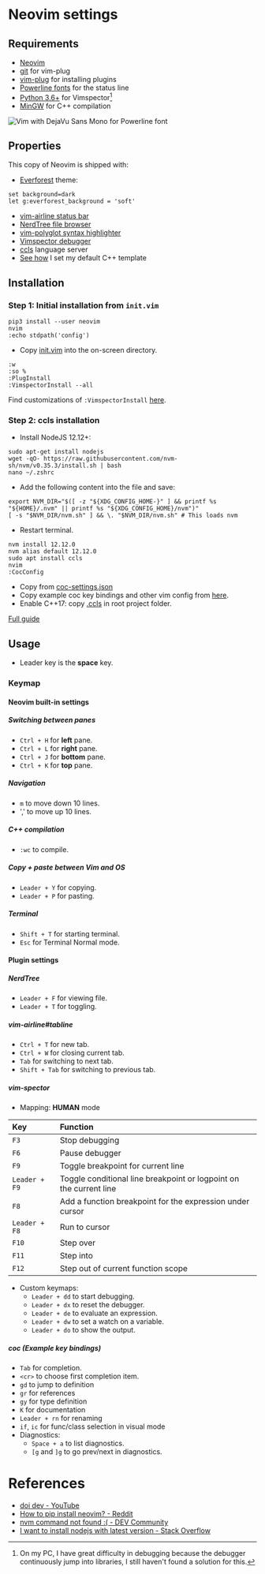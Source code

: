 # Neovim settings
## Requirements
- [Neovim](https://neovim.io/)
- [git](https://git-scm.com/) for vim-plug
- [vim-plug](https://github.com/junegunn/vim-plug) for installing plugins
- [Powerline fonts](https://github.com/powerline/fonts) for the status line
- [Python 3.6+](https://www.python.org/downloads/) for Vimspector[^1]
- [MinGW](https://sourceforge.net/projects/mingw/) for C++ compilation

![Vim with DejaVu Sans Mono for Powerline font](https://github.com/duythecoder/nvim-settings/blob/main/screenshots/Vim%20with%20DejaVu%20Sans%20Mono%20for%20Powerline%20font.png)
[^1]: On my PC, I have great difficulty in debugging because the debugger continuously jump into libraries, I still haven't found a solution for this.

## Properties
This copy of Neovim is shipped with:
- [Everforest](https://github.com/sainnhe/everforest) theme:
```
set background=dark
let g:everforest_background = 'soft'
```
- [vim-airline status bar](https://github.com/vim-airline/vim-airline)
- [NerdTree file browser](https://github.com/preservim/nerdtree)
- [vim-polyglot syntax highlighter](https://github.com/sheerun/vim-polyglot)
- [Vimspector debugger](https://github.com/puremourning/vimspector)
- [ccls](https://github.com/MaskRay/ccls) language server
- [See how](https://stackoverflow.com/questions/36341511/how-do-i-insert-text-at-the-beginning-of-a-vim-file-using-the-vimrc-file) I set my default C++ template

## Installation
### Step 1: Initial installation from `init.vim`
```
pip3 install --user neovim
nvim
:echo stdpath('config')
```
- Copy [init.vim](https://github.com/duythecoder/nvim-settings/blob/main/init.vim) into the on-screen directory.
```
:w
:so %
:PlugInstall
:VimspectorInstall --all
```
Find customizations of `:VimspectorInstall` [here](https://github.com/puremourning/vimspector#install-some-gadgets).
### Step 2: ccls installation
- Install NodeJS 12.12+:
```
sudo apt-get install nodejs
wget -qO- https://raw.githubusercontent.com/nvm-sh/nvm/v0.35.3/install.sh | bash
nano ~/.zshrc
```
- Add the following content into the file and save:
```
export NVM_DIR="$([ -z "${XDG_CONFIG_HOME-}" ] && printf %s "${HOME}/.nvm" || printf %s "${XDG_CONFIG_HOME}/nvm")"
[ -s "$NVM_DIR/nvm.sh" ] && \. "$NVM_DIR/nvm.sh" # This loads nvm
```
- Restart terminal.
```
nvm install 12.12.0
nvm alias default 12.12.0
sudo apt install ccls
nvim
:CocConfig
```
- Copy from [coc-settings.json](https://github.com/duythecoder/nvim-settings/blob/main/plugin-assets/coc/coc-settings.json)
- Copy example coc key bindings and other vim config from [here](https://github.com/neoclide/coc.nvim#example-vim-configuration).
- Enable C++17: copy [.ccls](https://github.com/duythecoder/nvim-settings/blob/main/plugin-assets/coc/.ccls) in root project folder.

[Full guide](https://www.youtube.com/watch?v=ViHgyApE9zM)

## Usage
- Leader key is the **space** key.
### Keymap
#### Neovim built-in settings
##### Switching between panes
+ `Ctrl + H` for **left** pane.
+ `Ctrl + L` for **right** pane.
+ `Ctrl + J` for **bottom** pane.
+ `Ctrl + K` for **top** pane.
##### Navigation
+ `m` to move down 10 lines.
+ ',' to move up 10 lines.
##### C++ compilation
+ `:wc` to compile.
##### Copy + paste between Vim and OS
+ `Leader + Y` for copying.
+ `Leader + P` for pasting.
##### Terminal
+ `Shift + T` for starting terminal.
+ `Esc` for Terminal Normal mode.
#### Plugin settings
##### NerdTree
+ `Leader + F` for viewing file.
+ `Leader + T` for toggling.
##### vim-airline#tabline
+ `Ctrl + T` for new tab.
+ `Ctrl + W` for closing current tab.
+ `Tab` for switching to next tab.
+ `Shift + Tab` for switching to previous tab.
##### vim-spector
- Mapping: **HUMAN** mode

| Key      | Function |
| :---    |    :----  |
| `F3` | Stop debugging |
| `F6`  | Pause debugger |
| `F9` | Toggle breakpoint for current line |
| `Leader + F9`  | 	Toggle conditional line breakpoint or logpoint on the current line |
| `F8` | Add a function breakpoint for the expression under cursor |
| `Leader + F8`  | 	Run to cursor |
| `F10`  | 	Step over |
| `F11` | Step into |
| `F12`  | 	Step out of current function scope |

- Custom keymaps:
  - `Leader + dd` to start debugging.
  - `Leader + dx` to reset the debugger.
  - `Leader + de` to evaluate an expression.
  - `Leader + dw` to set a watch on a variable.
  - `Leader + do` to show the output.
##### coc (Example key bindings)
- `Tab` for completion.
- `<cr>` to choose first completion item.
- `gd` to jump to definition
- `gr` for references
- `gy` for type definition
- `K` for documentation
- `Leader + rn` for renaming
- `if`, `ic` for func/class selection in visual mode
- Diagnostics:
  - `Space + a` to list diagnostics.
  - `[g` and `]g` to go prev/next in diagnostics.

# References
- [doi dev - YouTube](https://www.youtube.com/channel/UC9aq09doyUlJCUToCqWYtDA)
- [How to pip install neovim? - Reddit](https://www.reddit.com/r/neovim/comments/oczrmc/how_to_pip_install_neovim/)
- [nvm command not found :( - DEV Community](https://dev.to/duhbhavesh/nvm-command-not-found-1ho)
- [I want to install nodejs with latest version - Stack Overflow](https://stackoverflow.com/questions/58405961/i-want-to-install-nodejs-with-latest-version)
